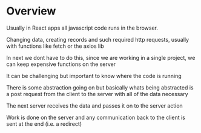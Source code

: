 # Overview

Usually in React apps all javascript code runs in the browser.

Changing data, creating records and such required http requests, usually with functions like fetch or the axios lib

In next we dont have to do this, since we are working in a single project, we can keep expensive functions on the server

It can be challenging but important to know where the code is running

There is some abstraction going on but basically whats being abstracted is a post request from the client to the server with all of the data necessary

The next server receives the data and passes it on to the server action

Work is done on the server and any communication back to the client is sent at the end (i.e. a redirect)
